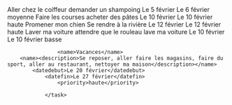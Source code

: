 <?xml version="1.0"encoding="UTF-8"?>
<task>
	<name>Aller chez le coiffeur</name>
		<name><description>demander un shampoing</description></name>
			<datedebut>Le 5 février</datedebut>
				<datefin>Le 6 février</datefin>
					<priority>moyenne</priority>
			</task>		
<task>
	<name>Faire les courses</name>
		<name><description> acheter des pâtes </description></name>
			<datedebut>Le 10 février</datedebut>
				<datefin>Le 10 février</datefin>
					<priority>haute</priority>
				</task>	
<task>
					<name>Promener mon chien</name>
		<name><description>Se rendre à la rivière </description></name>
			<datedebut>Le 12 février</datedebut>
				<datefin>Le 12 février</datefin>
					<priority>haute</priority>
			</task>		
<task>
					<name>Laver ma voiture</name>
		<name><description>attendre que le rouleau lave ma voiture</description></name>
			<datedebut>Le 10 février</datedebut>
				<datefin>Le 10 février</datefin>
					<priority>basse</priority>
</task>
<task>										

					<name>Vacances</name>
		<name><description>Se reposer, aller faire les magasins, faire du sport, aller au restaurant, nettoyer ma maison</description></name>
			<datedebut>Le 20 février</datedebut>
				<datefin>Le 27 février</datefin>
					<priority>haute</priority>

				</task>	
